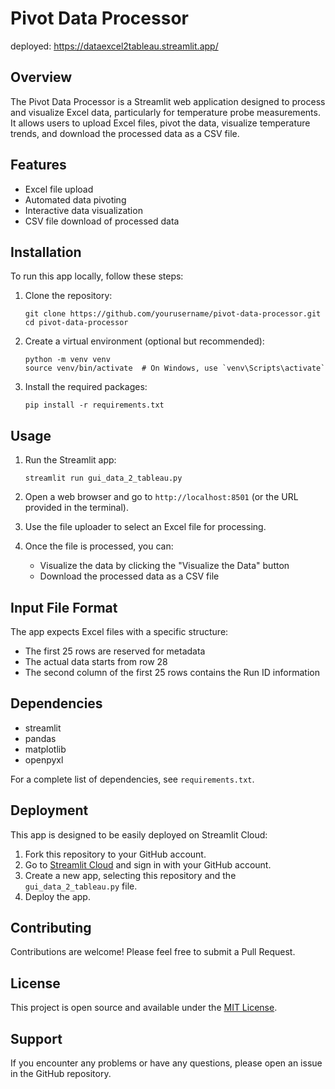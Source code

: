 # Pivot Data Processor
deployed: https://dataexcel2tableau.streamlit.app/
## Overview

The Pivot Data Processor is a Streamlit web application designed to process and visualize Excel data, particularly for temperature probe measurements. It allows users to upload Excel files, pivot the data, visualize temperature trends, and download the processed data as a CSV file.

## Features

- Excel file upload
- Automated data pivoting
- Interactive data visualization
- CSV file download of processed data

## Installation

To run this app locally, follow these steps:

1. Clone the repository:
   ```
   git clone https://github.com/yourusername/pivot-data-processor.git
   cd pivot-data-processor
   ```

2. Create a virtual environment (optional but recommended):
   ```
   python -m venv venv
   source venv/bin/activate  # On Windows, use `venv\Scripts\activate`
   ```

3. Install the required packages:
   ```
   pip install -r requirements.txt
   ```

## Usage

1. Run the Streamlit app:
   ```
   streamlit run gui_data_2_tableau.py
   ```

2. Open a web browser and go to `http://localhost:8501` (or the URL provided in the terminal).

3. Use the file uploader to select an Excel file for processing.

4. Once the file is processed, you can:
   - Visualize the data by clicking the "Visualize the Data" button
   - Download the processed data as a CSV file

## Input File Format

The app expects Excel files with a specific structure:
- The first 25 rows are reserved for metadata
- The actual data starts from row 28
- The second column of the first 25 rows contains the Run ID information

## Dependencies

- streamlit
- pandas
- matplotlib
- openpyxl

For a complete list of dependencies, see `requirements.txt`.

## Deployment

This app is designed to be easily deployed on Streamlit Cloud:

1. Fork this repository to your GitHub account.
2. Go to [Streamlit Cloud](https://streamlit.io/cloud) and sign in with your GitHub account.
3. Create a new app, selecting this repository and the `gui_data_2_tableau.py` file.
4. Deploy the app.

## Contributing

Contributions are welcome! Please feel free to submit a Pull Request.

## License

This project is open source and available under the [MIT License](LICENSE).

## Support

If you encounter any problems or have any questions, please open an issue in the GitHub repository.
